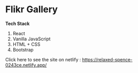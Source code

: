 # Flikr Gallery

<b>Tech Stack</b>
1. React
2. Vanilla JavaScript
3. HTML + CSS
4. Bootstrap

Click here to see the site on netlify : https://relaxed-spence-0243ce.netlify.app/
